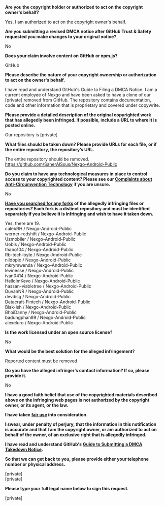 **Are you the copyright holder or authorized to act on the copyright owner's behalf?**

Yes, I am authorized to act on the copyright owner's behalf.

**Are you submitting a revised DMCA notice after GitHub Trust & Safety requested you make changes to your original notice?**

No

**Does your claim involve content on GitHub or npm.js?**

GitHub

**Please describe the nature of your copyright ownership or authorization to act on the owner's behalf.**

I have read and understand GitHub's Guide to Filing a DMCA Notice. I am a current employee of Nexgo and have been asked to have a clone of our [private] removed from GitHub. The repository contains documentation, code and other information that is proprietary and covered under copywrite.

**Please provide a detailed description of the original copyrighted work that has allegedly been infringed. If possible, include a URL to where it is posted online.**

Our repository is [private]  

**What files should be taken down? Please provide URLs for each file, or if the entire repository, the repository’s URL.**

The entire repository should be removed.  
https://github.com/SaherAlSous/Nexgo-Android-Public

**Do you claim to have any technological measures in place to control access to your copyrighted content? Please see our <a href="https://docs.github.com/articles/guide-to-submitting-a-dmca-takedown-notice#complaints-about-anti-circumvention-technology">Complaints about Anti-Circumvention Technology</a> if you are unsure.**

No

**<a href="https://docs.github.com/articles/dmca-takedown-policy#b-what-about-forks-or-whats-a-fork">Have you searched for any forks</a> of the allegedly infringing files or repositories? Each fork is a distinct repository and must be identified separately if you believe it is infringing and wish to have it taken down.**

Yes, there are 19.  
calebRH / Nexgo-Android-Public  
werner-redshift / Nexgo-Android-Public  
Uzmobiler / Nexgo-Android-Public  
Uobis / Nexgo-Android-Public  
thabo104 / Nexgo-Android-Public  
Rb-tech-byte / Nexgo-Android-Public  
nildopio / Nexgo-Android-Public  
mkrymwenda / Nexgo-Android-Public  
levinesse / Nexgo-Android-Public  
ivan0414 / Nexgo-Android-Public  
HelloImKevo / Nexgo-Android-Public  
hassan-viabletree / Nexgo-Android-Public  
DuvanNR / Nexgo-Android-Public  
devdisg / Nexgo-Android-Public  
Datacraft-Fintech / Nexgo-Android-Public  
Blak-Ish / Nexgo-Android-Public  
BhoiDanny / Nexgo-Android-Public  
badungphan99 / Nexgo-Android-Public  
alexeluro / Nexgo-Android-Public  

**Is the work licensed under an open source license?**

No

**What would be the best solution for the alleged infringement?**

Reported content must be removed

**Do you have the alleged infringer’s contact information? If so, please provide it.**

No

**I have a good faith belief that use of the copyrighted materials described above on the infringing web pages is not authorized by the copyright owner, or its agent, or the law.**

**I have taken <a href="https://www.lumendatabase.org/topics/22">fair use</a> into consideration.**

**I swear, under penalty of perjury, that the information in this notification is accurate and that I am the copyright owner, or am authorized to act on behalf of the owner, of an exclusive right that is allegedly infringed.**

**I have read and understand GitHub's <a href="https://docs.github.com/articles/guide-to-submitting-a-dmca-takedown-notice/">Guide to Submitting a DMCA Takedown Notice</a>.**

**So that we can get back to you, please provide either your telephone number or physical address.**

[private]  
[private]  

**Please type your full legal name below to sign this request.**

[private]  
